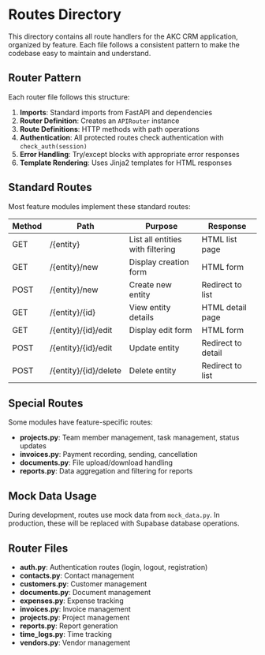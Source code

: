 # Routes Directory

This directory contains all route handlers for the AKC CRM application, organized by feature. Each file follows a consistent pattern to make the codebase easy to maintain and understand.

## Router Pattern

Each router file follows this structure:

1. **Imports**: Standard imports from FastAPI and dependencies
2. **Router Definition**: Creates an `APIRouter` instance
3. **Route Definitions**: HTTP methods with path operations
4. **Authentication**: All protected routes check authentication with `check_auth(session)`
5. **Error Handling**: Try/except blocks with appropriate error responses
6. **Template Rendering**: Uses Jinja2 templates for HTML responses

## Standard Routes

Most feature modules implement these standard routes:

| Method | Path                     | Purpose                          | Response          |
|--------|--------------------------|----------------------------------|-------------------|
| GET    | /{entity}                | List all entities with filtering | HTML list page    |
| GET    | /{entity}/new            | Display creation form            | HTML form         |
| POST   | /{entity}/new            | Create new entity                | Redirect to list  |
| GET    | /{entity}/{id}           | View entity details              | HTML detail page  |
| GET    | /{entity}/{id}/edit      | Display edit form                | HTML form         |
| POST   | /{entity}/{id}/edit      | Update entity                    | Redirect to detail|
| POST   | /{entity}/{id}/delete    | Delete entity                    | Redirect to list  |

## Special Routes

Some modules have feature-specific routes:

- **projects.py**: Team member management, task management, status updates
- **invoices.py**: Payment recording, sending, cancellation
- **documents.py**: File upload/download handling
- **reports.py**: Data aggregation and filtering for reports

## Mock Data Usage

During development, routes use mock data from `mock_data.py`. In production, these will be replaced with Supabase database operations.

## Router Files

- **auth.py**: Authentication routes (login, logout, registration)
- **contacts.py**: Contact management
- **customers.py**: Customer management 
- **documents.py**: Document management
- **expenses.py**: Expense tracking
- **invoices.py**: Invoice management
- **projects.py**: Project management
- **reports.py**: Report generation
- **time_logs.py**: Time tracking
- **vendors.py**: Vendor management 